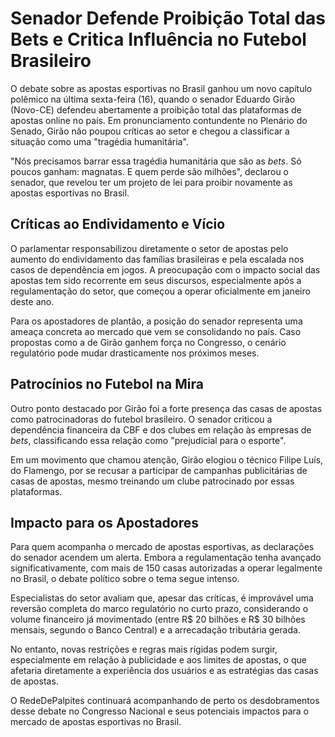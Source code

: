 # Senador Defende Proibição Total das Bets e Critica Influência no Futebol Brasileiro

O debate sobre as apostas esportivas no Brasil ganhou um novo capítulo polêmico na última sexta-feira (16), quando o senador Eduardo Girão (Novo-CE) defendeu abertamente a proibição total das plataformas de apostas online no país. Em pronunciamento contundente no Plenário do Senado, Girão não poupou críticas ao setor e chegou a classificar a situação como uma "tragédia humanitária".

"Nós precisamos barrar essa tragédia humanitária que são as *bets*. Só poucos ganham: magnatas. E quem perde são milhões", declarou o senador, que revelou ter um projeto de lei para proibir novamente as apostas esportivas no Brasil.

## Críticas ao Endividamento e Vício

O parlamentar responsabilizou diretamente o setor de apostas pelo aumento do endividamento das famílias brasileiras e pela escalada nos casos de dependência em jogos. A preocupação com o impacto social das apostas tem sido recorrente em seus discursos, especialmente após a regulamentação do setor, que começou a operar oficialmente em janeiro deste ano.

Para os apostadores de plantão, a posição do senador representa uma ameaça concreta ao mercado que vem se consolidando no país. Caso propostas como a de Girão ganhem força no Congresso, o cenário regulatório pode mudar drasticamente nos próximos meses.

## Patrocínios no Futebol na Mira

Outro ponto destacado por Girão foi a forte presença das casas de apostas como patrocinadoras do futebol brasileiro. O senador criticou a dependência financeira da CBF e dos clubes em relação às empresas de *bets*, classificando essa relação como "prejudicial para o esporte".

Em um movimento que chamou atenção, Girão elogiou o técnico Filipe Luís, do Flamengo, por se recusar a participar de campanhas publicitárias de casas de apostas, mesmo treinando um clube patrocinado por essas plataformas.

## Impacto para os Apostadores

Para quem acompanha o mercado de apostas esportivas, as declarações do senador acendem um alerta. Embora a regulamentação tenha avançado significativamente, com mais de 150 casas autorizadas a operar legalmente no Brasil, o debate político sobre o tema segue intenso.

Especialistas do setor avaliam que, apesar das críticas, é improvável uma reversão completa do marco regulatório no curto prazo, considerando o volume financeiro já movimentado (entre R$ 20 bilhões e R$ 30 bilhões mensais, segundo o Banco Central) e a arrecadação tributária gerada.

No entanto, novas restrições e regras mais rígidas podem surgir, especialmente em relação à publicidade e aos limites de apostas, o que afetaria diretamente a experiência dos usuários e as estratégias das casas de apostas.

O RedeDePalpites continuará acompanhando de perto os desdobramentos desse debate no Congresso Nacional e seus potenciais impactos para o mercado de apostas esportivas no Brasil.
